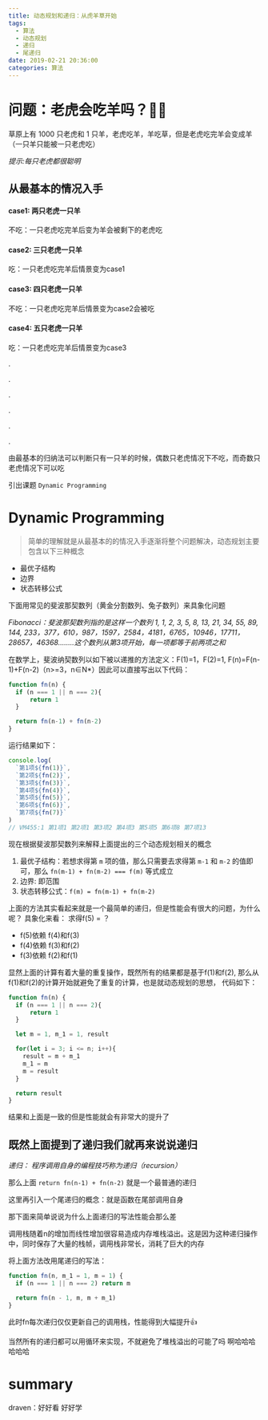 ```yaml
---
title: 动态规划和递归：从虎羊草开始
tags:
  - 算法
  - 动态规划
  - 递归
  - 尾递归
date: 2019-02-21 20:36:00
categories: 算法
---
```

# 问题：老虎会吃羊吗？🐅🐑

草原上有 1000 只老虎和 1 只羊，老虎吃羊，羊吃草，但是老虎吃完羊会变成羊（一只羊只能被一只老虎吃）

_提示:每只老虎都很聪明_

## 从最基本的情况入手

#### case1: 两只老虎一只羊

不吃：一只老虎吃完羊后变为羊会被剩下的老虎吃

#### case2: 三只老虎一只羊

吃：一只老虎吃完羊后情景变为case1

#### case3: 四只老虎一只羊

不吃：一只老虎吃完羊后情景变为case2会被吃

#### case4: 五只老虎一只羊

吃：一只老虎吃完羊后情景变为case3

.

.

.

.

.

.

由最基本的归纳法可以判断只有一只羊的时候，偶数只老虎情况下不吃，而奇数只老虎情况下可以吃

引出课题 `Dynamic Programming`

# Dynamic Programming

> 简单的理解就是从最基本的的情况入手逐渐将整个问题解决，动态规划主要包含以下三种概念

- 最优子结构
- 边界
- 状态转移公式

下面用常见的斐波那契数列（黄金分割数列、兔子数列）来具象化问题

_Fibonacci：斐波那契数列指的是这样一个数列 1, 1, 2, 3, 5, 8, 13, 21, 34, 55, 89, 144, 233，377，610，987，1597，2584，4181，6765，10946，17711，28657，46368........这个数列从第3项开始，每一项都等于前两项之和_

在数学上，斐波纳契数列以如下被以递推的方法定义：F(1)=1，F(2)=1, F(n)=F(n-1)+F(n-2)（n>=3，n∈N*）因此可以直接写出以下代码：
``` js
function fn(n) {
  if (n === 1 || n === 2){
	  return 1
  }

  return fn(n-1) + fn(n-2)
}
```
运行结果如下：
``` js
console.log(
  `第1项${fn(1)}`,
  `第2项${fn(2)}`,
  `第3项${fn(3)}`,
  `第4项${fn(4)}`,
  `第5项${fn(5)}`,
  `第6项${fn(6)}`,
  `第7项${fn(7)}`
)
// VM455:1 第1项1 第2项1 第3项2 第4项3 第5项5 第6项8 第7项13
```

现在根据斐波那契数列来解释上面提出的三个动态规划相关的概念

1. 最优子结构：若想求得第 `m` 项的值，那么只需要去求得第 `m-1` 和 `m-2` 的值即可，那么 `fn(m-1) + fn(m-2) === f(m)` 等式成立
2. 边界: 即范围
3. 状态转移公式：`f(m) = fn(m-1) + fn(m-2)`

上面的方法其实看起来就是一个最简单的递归，但是性能会有很大的问题，为什么呢？
具象化来看： 求得f(5) = ？
 - f(5)依赖 f(4)和f(3)
 - f(4)依赖 f(3)和f(2)
 - f(3)依赖 f(2)和f(1)

显然上面的计算有着大量的重复操作，既然所有的结果都是基于f(1)和f(2), 那么从f(1)和f(2)的计算开始就避免了重复的计算，也是就动态规划的思想， 代码如下：

```js
function fn(n) {
  if (n === 1 || n === 2){
	  return 1
  }

  let m = 1, m_1 = 1, result

  for(let i = 3; i <= n; i++){
    result = m + m_1
    m_1 = m
    m = result
  }

  return result
}
```

结果和上面是一致的但是性能就会有非常大的提升了

## 既然上面提到了递归我们就再来说说递归
_递归： 程序调用自身的编程技巧称为递归（recursion）_

那么上面 `return fn(n-1) + fn(n-2)` 就是一个最普通的递归

这里再引入一个尾递归的概念：就是函数在尾部调用自身

那下面来简单说说为什么上面递归的写法性能会那么差

调用栈随着n的增加而线性增加很容易造成内存堆栈溢出。这是因为这种递归操作中，同时保存了大量的栈帧，调用栈非常长，消耗了巨大的内存

将上面方法改用尾递归的写法：
```js
function fn(n, m_1 = 1, m = 1) {  
  if (n === 1 || n === 2) return m

  return fn(n - 1, m, m + m_1)
}
```
此时fn每次递归仅仅更新自己的调用栈，性能得到大幅提升👍

当然所有的递归都可以用循环来实现，不就避免了堆栈溢出的可能了吗 啊哈哈哈哈哈哈

# summary

draven：好好看 好好学


